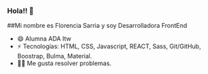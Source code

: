 ### Hola!! 👋


##Mi nombre es Florencia Sarria y soy Desarrolladora FrontEnd 


- 😄 Alumna ADA Itw
- ⚡ Tecnologías: HTML, CSS, Javascript, REACT, Sass, Git/GitHub, Boostrap, Bulma, Material.
- 👩‍💻 Me gusta resolver problemas.


